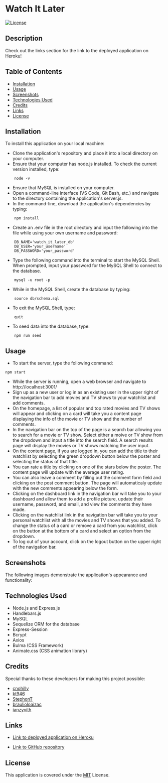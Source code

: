 # Watch It Later

[![License](https://img.shields.io/badge/License-MIT-blue)](https://opensource.org/licenses/MIT)

## Description

Check out the links section for the link to the deployed application on Heroku!

## Table of Contents

* [Installation](#installation)
* [Usage](#usage)
* [Screenshots](#screenshots)
* [Technologies Used](#technologies-used)
* [Credits](#credits)
* [Links](#links)
* [License](#license)

## Installation

To install this application on your local machine:

- Clone the application's repository and place it into a local directory on your computer.
- Ensure that your computer has node.js installed. To check the current version installed, type:
```
    node -v
```
- Ensure that MySQL is installed on your computer.
- Open a command-line interface (VS Code, Git Bash, etc.) and navigate to the directory containing the application's server.js.
- In the command-line, download the application's dependencies by typing: 
```
    npm install
```
- Create an .env file in the root directory and input the following into the file while using your own username and password:
```
    DB_NAME='watch_it_later_db'
    DB_USER='your_username'
    DB_PASSWORD='your_password'
```
- Type the following command into the terminal to start the MySQL Shell. When prompted, input your password for the MySQL Shell to connect to the database.
```
    mysql -u root -p 
```
- While in the MySQL Shell, create the database by typing: 
```
    source db/schema.sql
```
- To exit the MySQL Shell, type:
```
    quit
```
- To seed data into the database, type:
```
    npm run seed
```

## Usage

- To start the server, type the following command:
```
npm start
```
- While the server is running, open a web browser and navigate to http://localhost:3001/
- Sign up as a new user or log in as an existing user in the upper right of the navigation bar to add movies and TV shows to your watchlist and add comments.
- On the homepage, a list of popular and top rated movies and TV shows will appear and clicking on a card will take you a content page displaying the info of the movie or TV show and the number of comments.
- In the navigation bar on the top of the page is a search bar allowing you to search for a movie or TV show. Select either a moive or TV show from the dropdown and input a title into the search field. A search results page will display the movies or TV shows matching the user input.
- On the content page, if you are logged in, you can add the title to their watchlist by selecting the green dropdown button below the poster and selecting the status of that title.
- You can rate a title by clicking on one of the stars below the poster. The content page will update with the average user rating.
- You can also leave a comment by filling out the comment form field and clicking on the post comment button. The page will automaticaly update with the new comments appearing below the form.
- Clicking on the dashboard link in the navigation bar will take you to your dashboard and allow them to add a profile picture, update their username, password, and email, and view the comments they have made.
- Clicking on the watchlist link in the navigation bar will take you to your personal watchlist with all the movies and TV shows that you added. To change the status of a card or remove a card from you watchlist, click on the button at the bottom of a card and select an option from the dropdown.
- To log out of your account, click on the logout button on the upper right of the navigation bar.

## Screenshots

The following images demonstrate the application's appearance and functionality:

## Technologies Used

- Node.js and Express.js
- Handlebars.js
- MySQL
- Sequelize ORM for the database
- Express-Session
- Bcrypt
- Axios
- Bulma (CSS Framework)
- Animate.css (CSS animation library)

## Credits

Special thanks to these developers for making this project possible:

- [cnohilly](https://github.com/cnohilly)
- [kt946](https://github.com/kt946)
- [StephonT](https://github.com/StephonT)
- [braulioloaizac](https://github.com/braulioloaizac)
- [ianzyvith](https://github.com/ianzyvith)

## Links

- [Link to deployed application on Heroku](https://watch-it-later.herokuapp.com/)

- [Link to GitHub repository](https://github.com/cnohilly/watch-it-later)

## License

This application is covered under the [MIT](https://opensource.org/licenses/MIT) License.